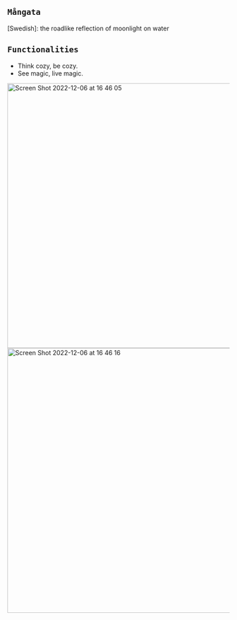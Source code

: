 ## `Mångata`
[Swedish]: the roadlike reflection of moonlight on water

## `Functionalities`
- Think cozy, be cozy.
- See magic, live magic.

<img width="600" alt="Screen Shot 2022-12-06 at 16 46 05 " src="https://user-images.githubusercontent.com/112890821/206029968-cf0575ef-2522-4c6f-bf5e-5c148450ac03.png">
<img width="600" alt="Screen Shot 2022-12-06 at 16 46 16 " src="https://user-images.githubusercontent.com/112890821/206029979-7f38845b-b31d-402e-83ae-f6795f73e261.png">
